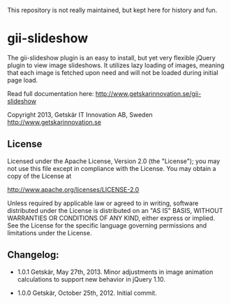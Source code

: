 This repository is not really maintained, but kept here for history and fun.

gii-slideshow
=============

The gii-slideshow plugin is an easy to install, but yet very flexible
jQuery plugin to view image slideshows. It utilizes lazy loading of images,
meaning that each image is fetched upon need and will not be loaded
during initial page load.

Read full documentation here:
http://www.getskarinnovation.se/gii-slideshow


Copyright 2013, Getskär IT Innovation AB, Sweden
http://www.getskarinnovation.se

License
-------

Licensed under the Apache License, Version 2.0 (the "License");
you may not use this file except in compliance with the License.
You may obtain a copy of the License at

http://www.apache.org/licenses/LICENSE-2.0

Unless required by applicable law or agreed to in writing, software
distributed under the License is distributed on an "AS IS" BASIS,
WITHOUT WARRANTIES OR CONDITIONS OF ANY KIND, either express or implied.
See the License for the specific language governing permissions and
limitations under the License.

Changelog:
----------
 * 1.0.1    Getskär, May 27th, 2013.
            Minor adjustments in image animation calculations to support new
            behavior in jQuery 1.10.
  
 * 1.0.0    Getskär, October 25th, 2012.
            Initial commit.
